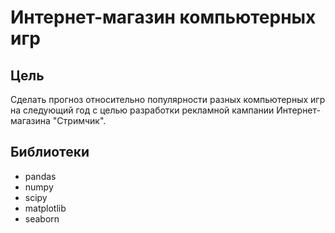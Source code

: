 # Интернет-магазин компьютерных игр
## Цель
Сделать прогноз относительно популярности разных компьютерных игр на следующий год с целью разработки рекламной кампании Интернет-магазина "Стримчик".
## Библиотеки
* pandas
* numpy
* scipy
* matplotlib
* seaborn